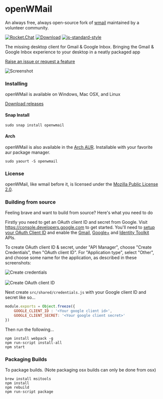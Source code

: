 # openWMail

An always free, always open-source fork of [wmail](https://github.com/Thomas101/wmail) maintained by a volunteer community.

[![Rocket.Chat](https://openwmail.rocket.chat/api/v1/shield.svg?type=channel&channel=general)](https://openwmail.rocket.chat/channel/general)
[![Download](https://img.shields.io/github/downloads/openWMail/openWMail/total.svg)](https://github.com/openWMail/openWMail/releases)
[![js-standard-style](https://img.shields.io/badge/code%20style-standard-brightgreen.svg)](http://standardjs.com/)

The missing desktop client for Gmail & Google Inbox. Bringing the Gmail & Google Inbox experience to your desktop in a neatly packaged app

[Raise an issue or request a feature](https://github.com/openWMail/openWMail/issues)

![Screenshot](https://raw.githubusercontent.com/openWMail/openWMail/master/.github/screenshot.png "Screenshot")

### Installing
openWMail is available on Windows, Mac OSX, and Linux

[Download releases](https://github.com/openWMail/openWMail/releases)

#### Snap Install
```
sudo snap install openwmail
```

#### Arch
openWMail is also available in the [Arch AUR](https://aur.archlinux.org/packages/openwmail/).  Installable with your favorite aur package manager.
```
sudo yaourt -S openwmail
```

### License

openWMail, like wmail before it, is licensed under the [Mozilla Public License 2.0](./LICENSE).

### Building from source

Feeling brave and want to build from source? Here's what you need to do

Firstly you need to get an OAuth client ID and secret from Google.
Visit https://console.developers.google.com to get started.
You'll need to [setup your OAuth Client ID](https://console.developers.google.com/apis/credentials) and enable the [Gmail](https://console.developers.google.com/apis/api/gmail/overview), [Google+](https://console.developers.google.com/apis/api/plus/overview) and [Identity Toolkit](https://console.developers.google.com/apis/api/identitytoolkit/overview) APIs.

To create OAuth client ID & secret, under "API Manager", choose "Create Credentials", then "OAuth client ID".
For "Application type", select "Other", and choose some name for the application, as described in these screenshots:

![Create credentials](https://raw.githubusercontent.com/openWMail/openWMail/master/.github/gdc-create-credentials.png "Create Credentials")
<br />
<br />
![Create OAuth client ID](https://raw.githubusercontent.com/openWMail/openWMail/master/.github/gdc-oauth-client-id-creation.png "Create OAuth Client ID")

Next create `src/shared/credentials.js` with your Google client ID and secret like so...

```js
module.exports = Object.freeze({
	GOOGLE_CLIENT_ID : '<Your google client id>',
	GOOGLE_CLIENT_SECRET: '<Your google client secret>'
})
```

Then run the following...

```
npm install webpack -g
npm run-script install-all
npm start
```

### Packaging Builds

To package builds. (Note packaging osx builds can only be done from osx)
```
brew install msitools
npm install
npm rebuild
npm run-script package
```

